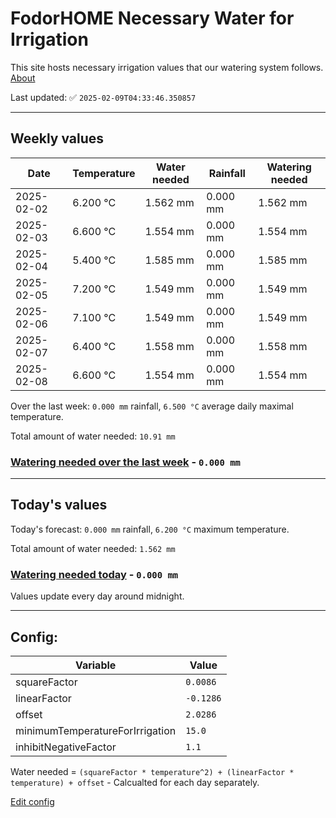 # FodorHOME Necessary Water for Irrigation

This site hosts necessary irrigation values that our watering system follows. [About](https://github.com/redyau/irrigation)

Last updated: ✅ `2025-02-09T04:33:46.350857`

---

## Weekly values

| Date | Temperature | Water needed | Rainfall | Watering needed |
|-----|-----|-----|-----|-----|
| 2025-02-02 | 6.200 °C | 1.562 mm | 0.000 mm | 1.562 mm |
| 2025-02-03 | 6.600 °C | 1.554 mm | 0.000 mm | 1.554 mm |
| 2025-02-04 | 5.400 °C | 1.585 mm | 0.000 mm | 1.585 mm |
| 2025-02-05 | 7.200 °C | 1.549 mm | 0.000 mm | 1.549 mm |
| 2025-02-06 | 7.100 °C | 1.549 mm | 0.000 mm | 1.549 mm |
| 2025-02-07 | 6.400 °C | 1.558 mm | 0.000 mm | 1.558 mm |
| 2025-02-08 | 6.600 °C | 1.554 mm | 0.000 mm | 1.554 mm |


Over the last week: `0.000 mm` rainfall, `6.500 °C` average daily maximal temperature.

Total amount of water needed: `10.91 mm`

### [Watering needed over the last week](lastweek.txt) - `0.000 mm`

---

## Today's values

Today's forecast: `0.000 mm` rainfall, `6.200 °C` maximum temperature.

Total amount of water needed: `1.562 mm`

### [Watering needed today](today.txt) - `0.000 mm`

Values update every day around midnight.

---

## Config:

| Variable | Value |
|-----|-----|
| squareFactor | `0.0086` |
| linearFactor | `-0.1286` |
| offset | `2.0286` |
| minimumTemperatureForIrrigation | `15.0` |
| inhibitNegativeFactor | `1.1` |

Water needed = `(squareFactor * temperature^2) + (linearFactor * temperature) + offset` - Calcualted for each day separately.

[Edit config](https://github.com/RedyAu/irrigation/edit/main/config.json)
